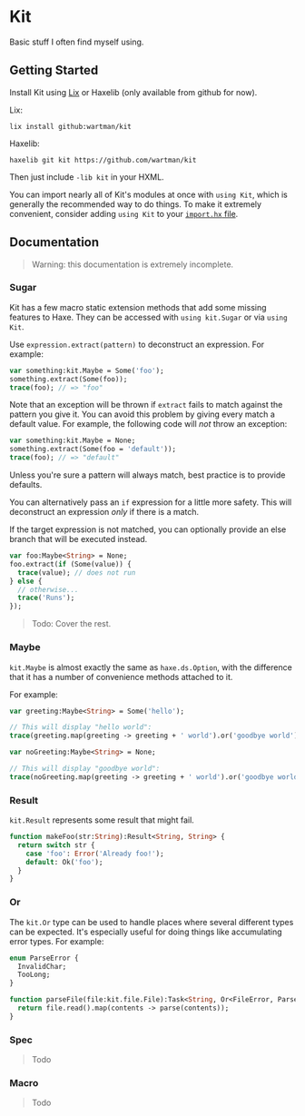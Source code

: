 # Kit

Basic stuff I often find myself using.

## Getting Started

Install Kit using [Lix](https://github.com/lix-pm/lix.client) or Haxelib (only available from github for now).

Lix:
```
lix install github:wartman/kit
```

Haxelib:
```
haxelib git kit https://github.com/wartman/kit
```

Then just include `-lib kit` in your HXML.

You can import nearly all of Kit's modules at once with `using Kit`, which is generally the recommended way to do things. To make it extremely convenient, consider adding `using Kit` to your [`import.hx` file](https://haxe.org/manual/type-system-import-defaults.html).

## Documentation

> Warning: this documentation is extremely incomplete.

### Sugar

Kit has a few macro static extension methods that add some missing features to Haxe. They can be accessed with `using kit.Sugar` or via `using Kit`.

Use `expression.extract(pattern)` to deconstruct an expression. For example:

```haxe
var something:kit.Maybe = Some('foo');
something.extract(Some(foo));
trace(foo); // => "foo"
```

Note that an exception will be thrown if `extract` fails to match against the pattern you give it. You can avoid this problem by giving every match a default value. For example, the following code will *not* throw an exception:

```haxe
var something:kit.Maybe = None;
something.extract(Some(foo = 'default'));
trace(foo); // => "default"
```

Unless you're sure a pattern will always match, best practice is to provide defaults.

You can alternatively pass an `if` expression for a little more safety. This will deconstruct an expression *only* if there is a match.

If the target expression is not matched, you can optionally provide an else branch that will be executed instead.

```haxe
var foo:Maybe<String> = None;
foo.extract(if (Some(value)) {
  trace(value); // does not run
} else {
  // otherwise...
  trace('Runs');
});
```

> Todo: Cover the rest.

### Maybe

`kit.Maybe` is almost exactly the same as `haxe.ds.Option`, with the difference that it has a number of convenience methods attached to it.

For example:

```haxe
var greeting:Maybe<String> = Some('hello');

// This will display "hello world":
trace(greeting.map(greeting -> greeting + ' world').or('goodbye world'));

var noGreeting:Maybe<String> = None;

// This will display "goodbye world":
trace(noGreeting.map(greeting -> greeting + ' world').or('goodbye world'));
```

### Result

`kit.Result` represents some result that might fail.

```haxe
function makeFoo(str:String):Result<String, String> {
  return switch str {
    case 'foo': Error('Already foo!');
    default: Ok('foo');
  }
}
```

### Or

The `kit.Or` type can be used to handle places where several different types can be expected. It's especially useful for doing things like accumulating error types. For example:

```haxe
enum ParseError {
  InvalidChar;
  TooLong;
}

function parseFile(file:kit.file.File):Task<String, Or<FileError, ParseError>> {
  return file.read().map(contents -> parse(contents));
}
```

### Spec

> Todo

### Macro

> Todo
